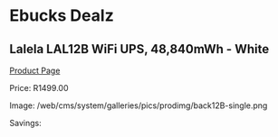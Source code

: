 
# Ebucks Dealz
## Lalela LAL12B WiFi UPS, 48,840mWh - White
[Product Page](https://www.ebucks.com/web/shop/productSelected.do?prodId=1234828606&catId=854105660)

Price: R1499.00

Image: /web/cms/system/galleries/pics/prodimg/back12B-single.png

Savings: 


	
